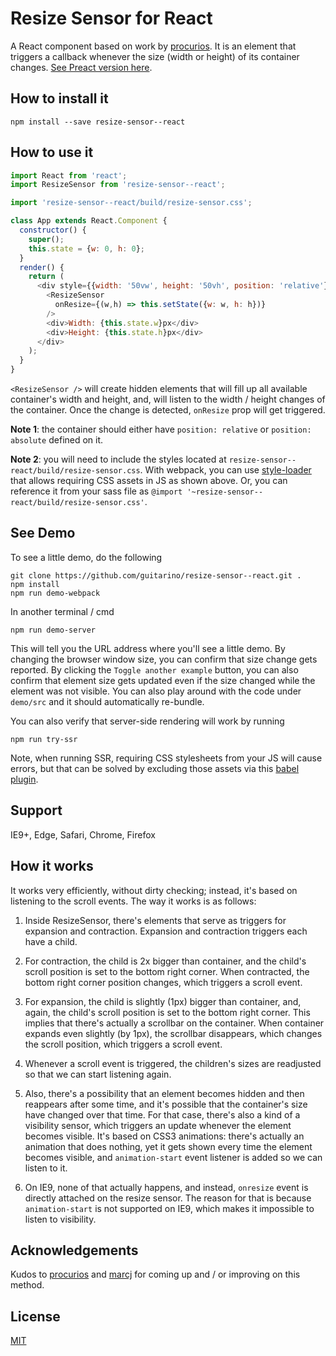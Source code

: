 # Resize Sensor for React

A React component based on work by [procurios](https://github.com/procurios/ResizeSensor). It is an element that triggers a callback whenever the size (width or height) of its container changes. [See Preact version here](https://github.com/guitarino/resize-sensor--preact).

## How to install it

```
npm install --save resize-sensor--react
```

## How to use it

```javascript
import React from 'react';
import ResizeSensor from 'resize-sensor--react';

import 'resize-sensor--react/build/resize-sensor.css';

class App extends React.Component {
  constructor() {
    super();
    this.state = {w: 0, h: 0};
  }
  render() {
    return (
      <div style={{width: '50vw', height: '50vh', position: 'relative'}}>
        <ResizeSensor
          onResize={(w,h) => this.setState({w: w, h: h})}
        />
        <div>Width: {this.state.w}px</div>
        <div>Height: {this.state.h}px</div>
      </div>
    );
  }
}
```

`<ResizeSensor />` will create hidden elements that will fill up all available container's width and height, and, will listen to the width / height changes of the container. Once the change is detected, `onResize` prop will get triggered.

**Note 1**: the container should either have `position: relative` or `position: absolute` defined on it.

**Note 2**: you will need to include the styles located at `resize-sensor--react/build/resize-sensor.css`. With webpack, you can use [style-loader](https://github.com/webpack-contrib/style-loader) that allows requiring CSS assets in JS as shown above. Or, you can reference it from your sass file as `@import '~resize-sensor--react/build/resize-sensor.css'`.

## See Demo

To see a little demo, do the following

```
git clone https://github.com/guitarino/resize-sensor--react.git .
npm install
npm run demo-webpack
```

In another terminal / cmd

```
npm run demo-server
```

This will tell you the URL address where you'll see a little demo. By changing the browser window size, you can confirm that size change gets reported. By clicking the `Toggle another example` button, you can also confirm that element size gets updated even if the size changed while the element was not visible. You can also play around with the code under `demo/src` and it should automatically re-bundle.

You can also verify that server-side rendering will work by running

```
npm run try-ssr
```

Note, when running SSR, requiring CSS stylesheets from your JS will cause errors, but that can be solved by excluding those assets via this [babel plugin](https://www.npmjs.com/package/babel-plugin-transform-require-ignore).

## Support

IE9+, Edge, Safari, Chrome, Firefox

## How it works

It works very efficiently, without dirty checking; instead, it's based on listening to the scroll events. The way it works is as follows:

1. Inside ResizeSensor, there's elements that serve as triggers for expansion and contraction. Expansion and contraction triggers each have a child.

2. For contraction, the child is 2x bigger than container, and the child's scroll position is set to the bottom right corner. When contracted, the bottom right corner position changes, which triggers a scroll event.

3. For expansion, the child is slightly (1px) bigger than container, and, again, the child's scroll position is set to the bottom right corner. This implies that there's actually a scrollbar on the container. When container expands even slightly (by 1px), the scrollbar disappears, which changes the scroll position, which triggers a scroll event.

4. Whenever a scroll event is triggered, the children's sizes are readjusted so that we can start listening again.

5. Also, there's a possibility that an element becomes hidden and then reappears after some time, and it's possible that the container's size have changed over that time. For that case, there's also a kind of a visibility sensor, which triggers an update whenever the element becomes visible. It's based on CSS3 animations: there's actually an animation that does nothing, yet it gets shown every time the element becomes visible, and `animation-start` event listener is added so we can listen to it.

6. On IE9, none of that actually happens, and instead, `onresize` event is directly attached on the resize sensor. The reason for that is because `animation-start` is not supported on IE9, which makes it impossible to listen to visibility.

## Acknowledgements

Kudos to [procurios](https://github.com/procurios/ResizeSensor) and [marcj](https://github.com/marcj/css-element-queries/) for coming up and / or improving on this method.

## License

[MIT](https://github.com/guitarino/resize-sensor--react/blob/master/LICENSE)